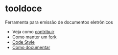 # tooldoce
Ferramenta para emissão de documentos eletrônicos

* Veja como [contribuir](https://github.com/icaroraci/tooldoce/blob/master/CONTRIBUTING.md)
* Como manter um [fork](https://github.com/icaroraci/tooldoce/blob/master/CONTRIBUTING.md#mantendo-um-fork)
* [Code Style](https://github.com/icaroraci/tooldoce/wiki/Code-style)
* [Como documentar](https://github.com/icaroraci/tooldoce/wiki/Como-documentar)
